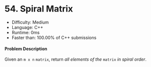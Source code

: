 # 54. Spiral Matrix

- Difficulty: Medium
- Language: C++
- Runtime: 0ms
- Faster than: 100.00% of C++ submissions

#### Problem Description

Given an `m x n` `matrix`, return *all elements of the* `matrix` *in spiral order*.
